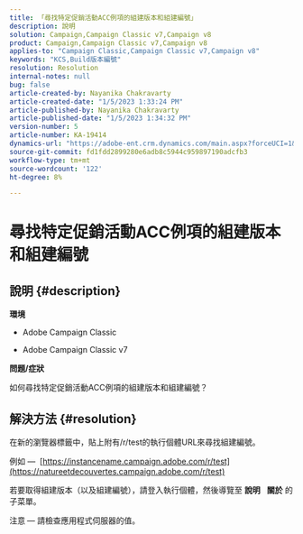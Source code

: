 ```yaml
---
title: 「尋找特定促銷活動ACC例項的組建版本和組建編號」
description: 說明
solution: Campaign,Campaign Classic v7,Campaign v8
product: Campaign,Campaign Classic v7,Campaign v8
applies-to: "Campaign Classic,Campaign Classic v7,Campaign v8"
keywords: "KCS,Build版本編號"
resolution: Resolution
internal-notes: null
bug: false
article-created-by: Nayanika Chakravarty
article-created-date: "1/5/2023 1:33:24 PM"
article-published-by: Nayanika Chakravarty
article-published-date: "1/5/2023 1:34:32 PM"
version-number: 5
article-number: KA-19414
dynamics-url: "https://adobe-ent.crm.dynamics.com/main.aspx?forceUCI=1&pagetype=entityrecord&etn=knowledgearticle&id=556f9b81-fd8c-ed11-81ac-6045bd006c82"
source-git-commit: fd1fdd2899280e6adb8c5944c959897190adcfb3
workflow-type: tm+mt
source-wordcount: '122'
ht-degree: 8%

---
```


# 尋找特定促銷活動ACC例項的組建版本和組建編號

## 說明 {#description}


<b>環境</b>

- Adobe Campaign Classic

- Adobe Campaign Classic v7

<b>問題/症狀</b>

如何尋找特定促銷活動ACC例項的組建版本和組建編號？


## 解決方法 {#resolution}


在新的瀏覽器標籤中，貼上附有/r/test的執行個體URL來尋找組建編號。

例如 —  [https://instancename.campaign.adobe.com/r/test](https://natureetdecouvertes.campaign.adobe.com/r/test)

若要取得組建版本（以及組建編號），請登入執行個體，然後導覽至 <b>說明</b>    <b>關於</b> 的子菜單。

注意<b> </b> — 請檢查應用程式伺服器的值。
